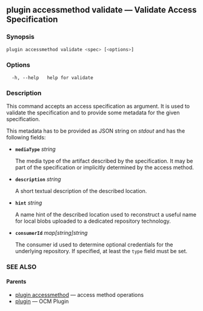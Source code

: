 ## plugin accessmethod validate &mdash; Validate Access Specification

### Synopsis

```sh
plugin accessmethod validate <spec> [<options>]
```

### Options

```
  -h, --help   help for validate
```

### Description

This command accepts an access specification as argument. It is used to
validate the specification and to provide some metadata for the given
specification.

This metadata has to be provided as JSON string on *stdout* and has the
following fields:

- **<code>mediaType</code>** *string*

  The media type of the artifact described by the specification. It may be part
  of the specification or implicitly determined by the access method.

- **<code>description</code>** *string*

  A short textual description of the described location.

- **<code>hint</code>** *string*

  A name hint of the described location used to reconstruct a useful
  name for local blobs uploaded to a dedicated repository technology.

- **<code>consumerId</code>** *map[string]string*

  The consumer id used to determine optional credentials for the
  underlying repository. If specified, at least the <code>type</code> field must be set.

### SEE ALSO

#### Parents

* [plugin accessmethod](plugin_accessmethod.md)	 &mdash; access method operations
* [plugin](plugin.md)	 &mdash; OCM Plugin

